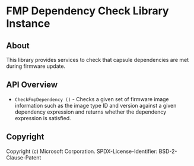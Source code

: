 # FMP Dependency Check Library Instance

## About

This library provides services to check that capsule dependencies are met during firmware update.

## API Overview

* `CheckFmpDependency ()` - Checks a given set of firmware image information such as the image type ID and version
  against a given dependency expression and returns whether the dependency expression is satisfied.

## Copyright

Copyright (c) Microsoft Corporation.
SPDX-License-Identifier: BSD-2-Clause-Patent
